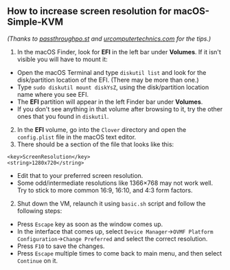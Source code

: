 ## How to increase screen resolution for macOS-Simple-KVM

_(Thanks to [passthroughpo.st](https://passthroughpo.st/new-and-improved-mac-os-tutorial-part-1-the-basics/) and [urcomputertechnics.com](http://urcomputertechnics.com/how-to-mount-efi-partition-on-macos-mojave/) for the tips.)_

1. In the macOS Finder, look for **EFI** in the left bar under **Volumes**. If it isn't visible you will have to mount it:
 - Open the macOS Terminal and type `diskutil list` and look for the disk/partition location of the EFI. (There may be more than one.)
 - Type `sudo diskutil mount diskYsZ`, using the disk/partition location name where you see EFI.
 - The **EFI** partition will appear in the left Finder bar under **Volumes**.
 - If you don't see anything in that volume after browsing to it, try the other ones that you found in `diskutil`.
2. In the **EFI** volume, go into the `Clover` directory and open the `config.plist` file in the macOS text editor.
3. There should be a section of the file that looks like this:

```````````````````
<key>ScreenResolution</key>
<string>1280x720</string>
```````````````````

 - Edit that to your preferred screen resolution.
 - Some odd/intermediate resolutions like 1366×768 may not work well. Try to stick to more common 16:9, 16:10, and 4:3 form factors.

2. Shut down the VM, relaunch it using `basic.sh` script and follow the following steps:
 - Press `Escape` key as soon as the window comes up.
 - In the interface that comes up, select `Device Manager`->`OVMF Platform Configuration`->`Change Preferred` and select the correct resolution.
 - Press `F10` to save the changes.
 - Press `Escape` multiple times to come back to main menu, and then select `Continue` on it.
